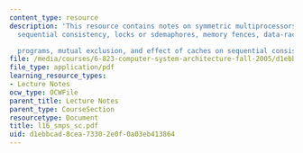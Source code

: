```yaml
---
content_type: resource
description: 'This resource contains notes on symmetric multiprocessors, synchronization,
  sequential consistency, locks or sdemaphores, memory fences, data-race free

  programs, mutual exclusion, and effect of caches on sequential consistency.'
file: /media/courses/6-823-computer-system-architecture-fall-2005/d1ebbcad8cea73302e0f0a03eb413864_l16_smps_sc.pdf
file_type: application/pdf
learning_resource_types:
- Lecture Notes
ocw_type: OCWFile
parent_title: Lecture Notes
parent_type: CourseSection
resourcetype: Document
title: l16_smps_sc.pdf
uid: d1ebbcad-8cea-7330-2e0f-0a03eb413864
---
```

